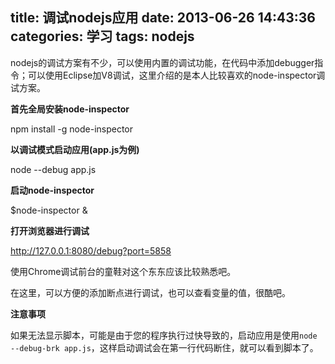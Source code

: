 title: 调试nodejs应用
date: 2013-06-26 14:43:36
categories: 学习
tags: nodejs
---

nodejs的调试方案有不少，可以使用内置的调试功能，在代码中添加debugger指令；可以使用Eclipse加V8调试，这里介绍的是本人比较喜欢的node-inspector调试方案。

<!--more-->

**首先全局安装node-inspector**

  npm install -g node-inspector

**以调试模式启动应用(app.js为例)**

  node --debug app.js

**启动node-inspector**

  $node-inspector &

**打开浏览器进行调试**

http://127.0.0.1:8080/debug?port=5858

使用Chrome调试前台的童鞋对这个东东应该比较熟悉吧。

在这里，可以方便的添加断点进行调试，也可以查看变量的值，很酷吧。

**注意事项**

如果无法显示脚本，可能是由于您的程序执行过快导致的，启动应用是使用`node --debug-brk app.js`，这样启动调试会在第一行代码断住，就可以看到脚本了。